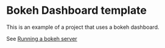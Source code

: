 # Bokeh Dashboard template

This is an example of a project that uses a bokeh dashboard.

See [Running a bokeh server](https://www.markdownguide.org/basic-syntax/)

